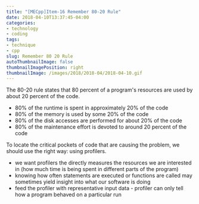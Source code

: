 ```yaml
---
title: "[MECpp]Item-16 Remember 80-20 Rule"
date: 2018-04-10T13:37:45-04:00
categories:
- technology
- coding
tags:
- technique
- cpp
slug: Remember 80 20 Rule
autoThumbnailImage: false
thumbnailImagePosition: right
thumbnailImage: /images/2018/2018-04/2018-04-10.gif
---
```


The 80-20 rule states that 80 percent of a program's resources are used by about 20 percent of the code.
<!--more-->

* 80% of the runtime is spent in approximately 20% of the code
* 80% of the memory is used by some 20% of the code
* 80% of the disk accesses are performed for about 20% of the code
* 80% of the maintenance effort is devoted to around 20 percent of the code

To locate the critical pockets of code that are causing the problem, we should use the right way: using profilers.

* we want profilers the directly measures the resources we are interested in (how much time is being spent in different parts of the program)
* knowing how often statements are executed or functions are called may sometimes yield insight into what our software is doing
* feed the profiler with representative input data - profiler can only tell how a program behaved on a particular run
